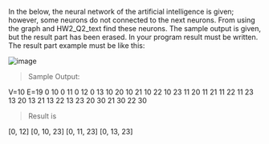 In the below, the neural network of the artificial intelligence is given; however, some neurons do 
not connected to the next neurons. From using the graph and HW2_Q2_text find these neurons. 
The sample output is given, but the result part has been erased. In your program result must be 
written. The result part example must be like this:

![image](https://github.com/alikendir0/224-hw2.q2/assets/115409752/c515f779-d4a8-4fb0-b4b7-c611942d4218)

>Sample Output: 

V=10 
E=19 
0 10 
0 11 
0 12 
0 13 
10 20 
10 21 
10 22 
10 23 
11 20 
11 21 
11 22 
11 23 
13 20 
13 21 
13 22 
13 23 
20 30 
21 30 
22 30 
 
>Result is 

[0, 12]
[0, 10, 23]
[0, 11, 23]
[0, 13, 23]
